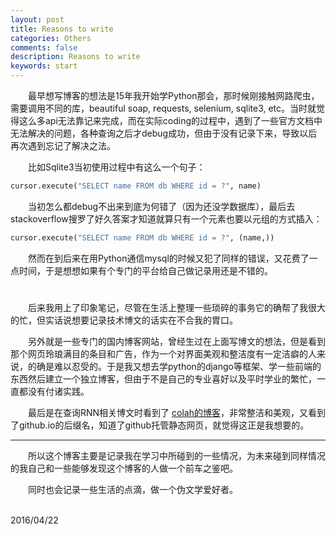 ```yaml
---
layout: post
title: Reasons to write
categories: Others
comments: false
description: Reasons to write
keywords: start
---
```


&emsp;&emsp;最早想写博客的想法是15年我开始学Python那会，那时候刚接触网路爬虫，需要调用不同的库，beautiful soap, requests, selenium, sqlite3, etc。当时就觉得这么多api无法靠记来完成，而在实际coding的过程中，遇到了一些官方文档中无法解决的问题，各种查询之后才debug成功，但由于没有记录下来，导致以后再次遇到忘记了解决之法。

&emsp;&emsp;比如Sqlite3当初使用过程中有这么一个句子：

```python
cursor.execute("SELECT name FROM db WHERE id = ?", name)
```

&emsp;&emsp;当初怎么都debug不出来到底为何错了（因为还没学数据库），最后去stackoverflow搜罗了好久答案才知道就算只有一个元素也要以元组的方式插入：

```python
cursor.execute("SELECT name FROM db WHERE id = ?", (name,))
```

&emsp;&emsp;然而在到后来在用Python通信mysql的时候又犯了同样的错误，又花费了一点时间，于是想想如果有个专门的平台给自己做记录用还是不错的。
#

&emsp;&emsp;后来我用上了印象笔记，尽管在生活上整理一些琐碎的事务它的确帮了我很大的忙，但实话说想要记录技术博文的话实在不合我的胃口。

&emsp;&emsp;另外就是一些专门的国内博客网站，曾经生过在上面写博文的想法，但是看到那个网页玲琅满目的条目和广告，作为一个对界面美观和整洁度有一定洁癖的人来说，的确是难以忍受的。于是我又想去学python的django等框架、学一些前端的东西然后建立一个独立博客，但由于不是自己的专业喜好以及平时学业的繁忙，一直都没有付诸实践。

&emsp;&emsp;最后是在查询RNN相关博文时看到了 [colah的博客](http://colah.github.io/)，非常整洁和美观，又看到了github.io的后缀名，知道了github托管静态网页，就觉得这正是我想要的。

---

&emsp;&emsp;所以这个博客主要是记录我在学习中所碰到的一些情况，为未来碰到同样情况的我自己和一些能够发现这个博客的人做一个前车之鉴吧。

&emsp;&emsp;同时也会记录一些生活的点滴，做一个伪文学爱好者。


&emsp;&emsp;&emsp;&emsp;&emsp;&emsp;&emsp;&emsp;&emsp;&emsp;&emsp;&emsp;&emsp;&emsp;&emsp;&emsp;&emsp;&emsp;&emsp;&emsp;&emsp;&emsp;&emsp;&emsp;&emsp;&emsp;&emsp;&emsp;&emsp;&emsp;&emsp;&emsp;&emsp;&emsp;&emsp;&emsp;2016/04/22